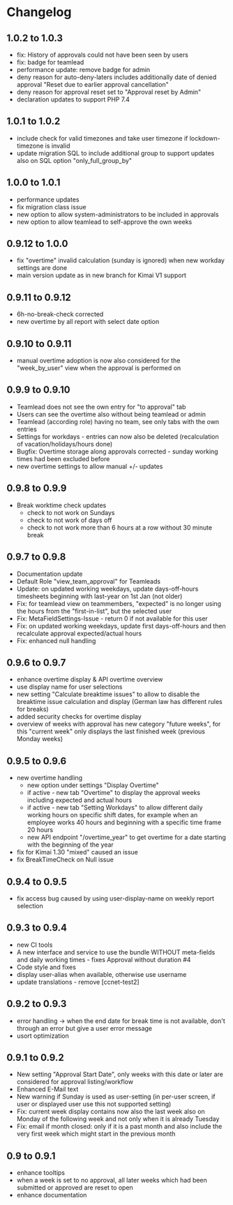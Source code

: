 # Changelog

## 1.0.2 to 1.0.3

- fix: History of approvals could not have been seen by users
- fix: badge for teamlead
- performance update: remove badge for admin
- deny reason for auto-deny-laters includes additionally date of denied approval "Reset due to earlier approval cancellation"
- deny reason for approval reset set to "Approval reset by Admin"
- declaration updates to support PHP 7.4

## 1.0.1 to 1.0.2

- include check for valid timezones and take user timezone if lockdown-timezone is invalid
- update migration SQL to include additional group to support updates also on SQL option "only_full_group_by"

## 1.0.0 to 1.0.1

- performance updates
- fix migration class issue
- new option to allow system-administrators to be included in approvals
- new option to allow teamlead to self-approve the own weeks

## 0.9.12 to 1.0.0

- fix "overtime" invalid calculation (sunday is ignored) when new workday settings are done
- main version update as in new branch for Kimai V1 support

## 0.9.11 to 0.9.12

- 6h-no-break-check corrected
- new overtime by all report with select date option

## 0.9.10 to 0.9.11

- manual overtime adoption is now also considered for the "week_by_user" view when the approval is performed on

## 0.9.9 to 0.9.10

- Teamlead does not see the own entry for "to approval" tab
- Users can see the overtime also without being teamlead or admin
- Teamlead (according role) having no team, see only tabs with the own entries
- Settings for workdays - entries can now also be deleted (recalculation of vacation/holidays/hours done)
- Bugfix: Overtime storage along approvals corrected - sunday working times had been excluded before
- new overtime settings to allow manual +/- updates

## 0.9.8 to 0.9.9

- Break worktime check updates
  - check to not work on Sundays
  - check to not work of days off
  - check to not work more than 6 hours at a row without 30 minute break

## 0.9.7 to 0.9.8

- Documentation update
- Default Role "view_team_approval" for Teamleads
- Update: on updated working weekdays, update days-off-hours timesheets beginning with last-year on 1st Jan (not older)
- Fix: for teamlead view on teammembers, "expected" is no longer using the hours from the "first-in-list", but the selected user
- Fix: MetaFieldSettings-Issue - return 0 if not available for this user
- Fix: on updated working weekdays, update first days-off-hours and then recalculate approval expected/actual hours
- Fix: enhanced null handling

## 0.9.6 to 0.9.7

- enhance overtime display & API overtime overview
- use display name for user selections
- new setting "Calculate breaktime issues" to allow to disable the breaktime issue calculation and display (German law has different rules for breaks)
- added security checks for overtime display
- overview of weeks with approval has new category "future weeks", for this "current week" only displays the last finished week (previous Monday weeks)

## 0.9.5 to 0.9.6

- new overtime handling
  - new option under settings "Display Overtime"
  - if active - new tab "Overtime" to display the approval weeks including expected and actual hours
  - if active - new tab "Setting Workdays" to allow different daily working hours on specific shift dates, for example when an employee works 40 hours and beginning with a specific time frame 20 hours
  - new API endpoint "/overtime_year" to get overtime for a date starting with the beginning of the year
- fix for Kimai 1.30 "mixed" caused an issue
- fix BreakTimeCheck on Null issue

## 0.9.4 to 0.9.5

- fix access bug caused by using user-display-name on weekly report selection

## 0.9.3 to 0.9.4

- new CI tools
- A new interface and service to use the bundle WITHOUT meta-fields and daily working times - fixes Approval without duration #4
- Code style and fixes
- display user-alias when available, otherwise use username
- update translations - remove [ccnet-test2]

## 0.9.2 to 0.9.3

- error handling -> when the end date for break time is not available, don't through an error but give a user error message
- usort optimization

## 0.9.1 to 0.9.2

- New setting "Approval Start Date", only weeks with this date or later are considered for approval listing/workflow
- Enhanced E-Mail text
- New warning if Sunday is used as user-setting (in per-user screen, if user or displayed user use this not supported setting)
- Fix: current week display contains now also the last week also on Monday of the following week and not only when it is already Tuesday
- Fix: email if month closed: only if it is a past month and also include the very first week which might start in the previous month

## 0.9 to 0.9.1

- enhance tooltips
- when a week is set to no approval, all later weeks which had been submitted or approved are reset to open
- enhance documentation